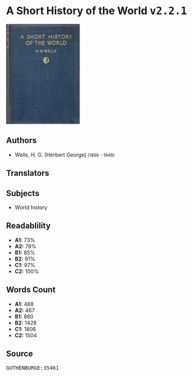 # A Short History of the World <kbd>v2.2.1</kbd>

![](./cover.medium.jpg "")

## Authors


 - Wells, H. G. (Herbert George) <small>(1866 - 1946)</small>

## Translators



## Subjects


 - World history

## Readablility


 - **A1:** 73%
 - **A2:** 78%
 - **B1:** 85%
 - **B2:** 91%
 - **C1:** 97%
 - **C2:** 100%

## Words Count


 - **A1:** 488
 - **A2:** 467
 - **B1:** 860
 - **B2:** 1428
 - **C1:** 1806
 - **C2:** 1504

## Source


<kbd>GUTHENBURGE:35461</kbd>
